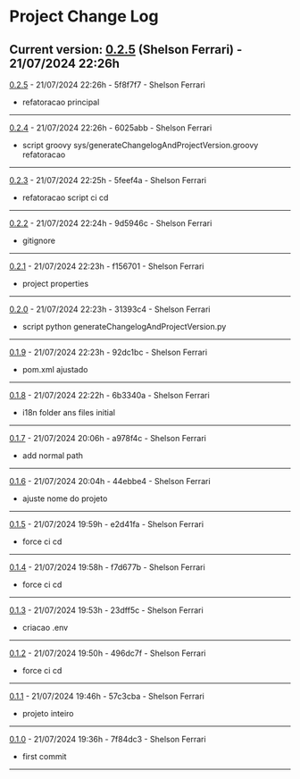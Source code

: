
# Project Change Log

**Current version:** [0.2.5](https://github.com/33mestre/java_base/commit/5f8f7f7) (Shelson Ferrari) - 21/07/2024 22:26h
---

[0.2.5](https://github.com/33mestre/java_base/commit/5f8f7f7) - 21/07/2024 22:26h - 5f8f7f7 - Shelson Ferrari
- refatoracao principal

---

[0.2.4](https://github.com/33mestre/java_base/commit/6025abb) - 21/07/2024 22:26h - 6025abb - Shelson Ferrari
- script groovy sys/generateChangelogAndProjectVersion.groovy refatoracao

---

[0.2.3](https://github.com/33mestre/java_base/commit/5feef4a) - 21/07/2024 22:25h - 5feef4a - Shelson Ferrari
- refatoracao script ci cd

---

[0.2.2](https://github.com/33mestre/java_base/commit/9d5946c) - 21/07/2024 22:24h - 9d5946c - Shelson Ferrari
- gitignore

---

[0.2.1](https://github.com/33mestre/java_base/commit/f156701) - 21/07/2024 22:23h - f156701 - Shelson Ferrari
- project properties

---

[0.2.0](https://github.com/33mestre/java_base/commit/31393c4) - 21/07/2024 22:23h - 31393c4 - Shelson Ferrari
- script python generateChangelogAndProjectVersion.py

---

[0.1.9](https://github.com/33mestre/java_base/commit/92dc1bc) - 21/07/2024 22:23h - 92dc1bc - Shelson Ferrari
- pom.xml ajustado

---

[0.1.8](https://github.com/33mestre/java_base/commit/6b3340a) - 21/07/2024 22:22h - 6b3340a - Shelson Ferrari
- i18n folder ans files initial

---

[0.1.7](https://github.com/33mestre/java_base/commit/a978f4c) - 21/07/2024 20:06h - a978f4c - Shelson Ferrari
- add normal path

---

[0.1.6](https://github.com/33mestre/java_base/commit/44ebbe4) - 21/07/2024 20:04h - 44ebbe4 - Shelson Ferrari
- ajuste nome do projeto

---

[0.1.5](https://github.com/33mestre/java_base/commit/e2d41fa) - 21/07/2024 19:59h - e2d41fa - Shelson Ferrari
- force ci cd

---

[0.1.4](https://github.com/33mestre/java_base/commit/f7d677b) - 21/07/2024 19:58h - f7d677b - Shelson Ferrari
- force ci cd

---

[0.1.3](https://github.com/33mestre/java_base/commit/23dff5c) - 21/07/2024 19:53h - 23dff5c - Shelson Ferrari
- criacao .env

---

[0.1.2](https://github.com/33mestre/java_base/commit/496dc7f) - 21/07/2024 19:50h - 496dc7f - Shelson Ferrari
- force ci cd

---

[0.1.1](https://github.com/33mestre/java_base/commit/57c3cba) - 21/07/2024 19:46h - 57c3cba - Shelson Ferrari
- projeto inteiro

---

[0.1.0](https://github.com/33mestre/java_base/commit/7f84dc3) - 21/07/2024 19:36h - 7f84dc3 - Shelson Ferrari
- first commit

---
